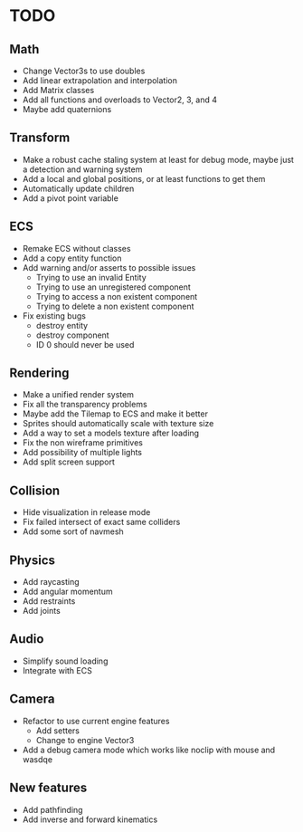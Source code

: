 # TODO

## Math
- Change Vector3s to use doubles
- Add linear extrapolation and interpolation
- Add Matrix classes
- Add all functions and overloads to Vector2, 3, and 4
- Maybe add quaternions

## Transform
- Make a robust cache staling system at least for debug mode, maybe just a detection and warning system
- Add a local and global positions, or at least functions to get them
- Automatically update children
- Add a pivot point variable

## ECS
- Remake ECS without classes
- Add a copy entity function
- Add warning and/or asserts to possible issues
    - Trying to use an invalid Entity
    - Trying to use an unregistered component
    - Trying to access a non existent component
    - Trying to delete a non existent component
- Fix existing bugs
    - destroy entity
    - destroy component
    - ID 0 should never be used

## Rendering
- Make a unified render system
- Fix all the transparency problems
- Maybe add the Tilemap to ECS and make it better
- Sprites should automatically scale with texture size
- Add a way to set a models texture after loading
- Fix the non wireframe primitives
- Add possibility of multiple lights
- Add split screen support

## Collision
- Hide visualization in release mode
- Fix failed intersect of exact same colliders
- Add some sort of navmesh

## Physics
- Add raycasting
- Add angular momentum
- Add restraints
- Add joints

## Audio
- Simplify sound loading
- Integrate with ECS

## Camera
- Refactor to use current engine features
    - Add setters
    - Change to engine Vector3
- Add a debug camera mode which works like noclip with mouse and wasdqe

## New features
- Add pathfinding 
- Add inverse and forward kinematics